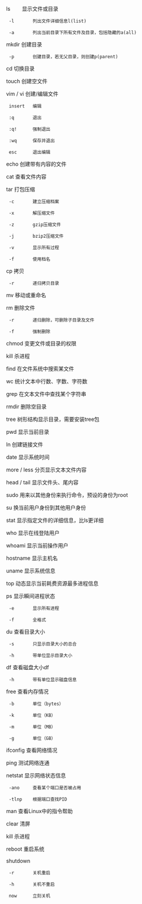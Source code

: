 ls　　        显示文件或目录

     -l       列出文件详细信息l(list)
    
     -a       列出当前目录下所有文件及目录，包括隐藏的a(all)

mkdir         创建目录

     -p       创建目录，若无父目录，则创建p(parent)

cd            切换目录

touch         创建空文件

vim / vi      创建/编辑文件

     insert   编辑
    
     :q       退出
    
     :q!      强制退出
    
     :wq      保存并退出
    
     esc      退出编辑

echo          创建带有内容的文件

cat           查看文件内容

tar           打包压缩

     -c       建立压缩档案
    
     -x       解压缩文件
    
     -z       gzip压缩文件
    
     -j       bzip2压缩文件
    
     -v       显示所有过程
    
     -f       使用档名

cp            拷贝

     -r       递归拷贝目录

mv            移动或重命名

rm            删除文件

     -r       递归删除，可删除子目录及文件
    
     -f       强制删除

chmod         变更文件或目录的权限

kill          杀进程

find          在文件系统中搜索某文件

wc            统计文本中行数、字数、字符数

grep          在文本文件中查找某个字符串

rmdir         删除空目录

tree          树形结构显示目录，需要安装tree包

pwd           显示当前目录

ln            创建链接文件

date          显示系统时间

more / less   分页显示文本文件内容

head / tail   显示文件头、尾内容

sudo          用来以其他身份来执行命令，预设的身份为root

su            换当前用户身份到其他用户身份

stat          显示指定文件的详细信息，比ls更详细

who           显示在线登陆用户

whoami        显示当前操作用户

hostname      显示主机名

uname         显示系统信息

top           动态显示当前耗费资源最多进程信息

ps            显示瞬间进程状态

     -e       显示所有进程
    
     -f       全格式

du            查看目录大小

     -s       只显示目录大小的总合
    
     -h       带单位显示目录大小

df            查看磁盘大小df 

     -h       带有单位显示磁盘信息

free          查看内存情况

     -b       单位（bytes）
    
     -k       单位（KB）
    
     -m       单位（MB）
    
     -g       单位（GB）

ifconfig      查看网络情况

ping          测试网络连通

netstat       显示网络状态信息

     -ano     查看某个端口是否被占用
    
     -tlnp    根据端口查找PID

man           查看Linux中的指令帮助

clear         清屏

kill          杀进程

reboot        重启系统

shutdown

     -r       关机重启
    
     -h       关机不重启
    
     now      立刻关机